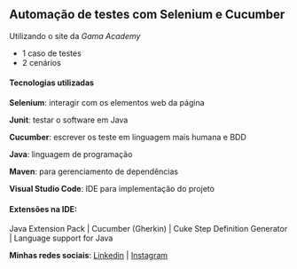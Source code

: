 ## Automação de testes com Selenium e Cucumber 

Utilizando o site da *Gama Academy* 

- 1 caso de testes
- 2 cenários

#### Tecnologias utilizadas

**Selenium**: interagir com os elementos web da página

**Junit**: testar o software em Java

**Cucumber**: escrever os teste em linguagem mais humana e BDD

**Java**: linguagem de programação

**Maven**: para gerenciamento de dependências

**Visual Studio Code**: IDE para implementação do projeto 

#### Extensões na IDE:

Java Extension Pack | Cucumber (Gherkin) | Cuke Step Definition Generator | Language support for Java


**Minhas redes sociais**: [Linkedin](https://www.linkedin.com/in/kerollainy-gomes/) | [Instagram](https://www.instagram.com/kelorainy/)